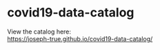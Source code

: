 # covid19-data-catalog

View the catalog here:  
https://joseph-true.github.io/covid19-data-catalog/
